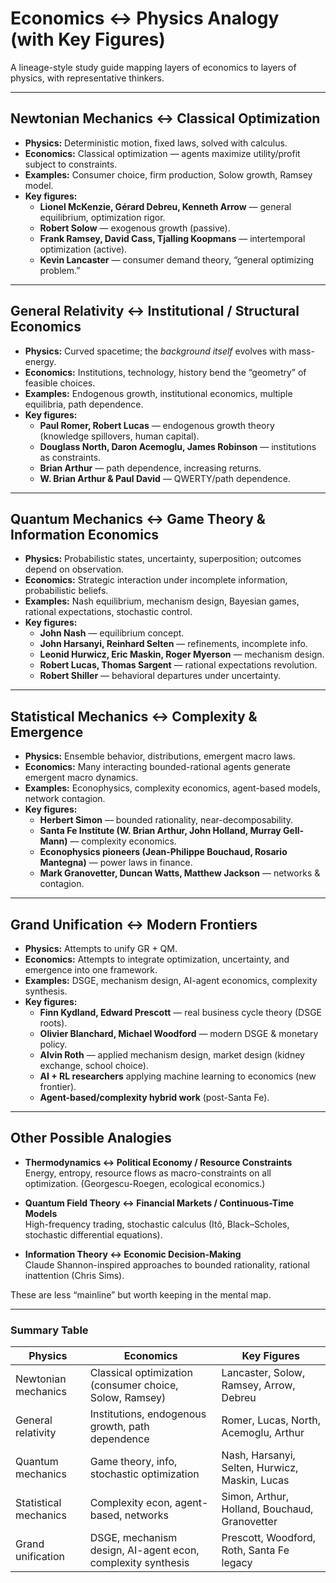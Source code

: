 # Economics ↔ Physics Analogy (with Key Figures)

A lineage-style study guide mapping layers of economics to layers of physics, with representative thinkers.

---

## **Newtonian Mechanics ↔ Classical Optimization**
- **Physics:** Deterministic motion, fixed laws, solved with calculus.
- **Economics:** Classical optimization — agents maximize utility/profit subject to constraints.
- **Examples:** Consumer choice, firm production, Solow growth, Ramsey model.
- **Key figures:**
  - **Lionel McKenzie, Gérard Debreu, Kenneth Arrow** — general equilibrium, optimization rigor.
  - **Robert Solow** — exogenous growth (passive).
  - **Frank Ramsey, David Cass, Tjalling Koopmans** — intertemporal optimization (active).
  - **Kevin Lancaster** — consumer demand theory, “general optimizing problem.”

---

## **General Relativity ↔ Institutional / Structural Economics**
- **Physics:** Curved spacetime; the *background itself* evolves with mass-energy.
- **Economics:** Institutions, technology, history bend the “geometry” of feasible choices.
- **Examples:** Endogenous growth, institutional economics, multiple equilibria, path dependence.
- **Key figures:**
  - **Paul Romer, Robert Lucas** — endogenous growth theory (knowledge spillovers, human capital).
  - **Douglass North, Daron Acemoglu, James Robinson** — institutions as constraints.
  - **Brian Arthur** — path dependence, increasing returns.
  - **W. Brian Arthur & Paul David** — QWERTY/path dependence.

---

## **Quantum Mechanics ↔ Game Theory & Information Economics**
- **Physics:** Probabilistic states, uncertainty, superposition; outcomes depend on observation.
- **Economics:** Strategic interaction under incomplete information, probabilistic beliefs.
- **Examples:** Nash equilibrium, mechanism design, Bayesian games, rational expectations, stochastic control.
- **Key figures:**
  - **John Nash** — equilibrium concept.
  - **John Harsanyi, Reinhard Selten** — refinements, incomplete info.
  - **Leonid Hurwicz, Eric Maskin, Roger Myerson** — mechanism design.
  - **Robert Lucas, Thomas Sargent** — rational expectations revolution.
  - **Robert Shiller** — behavioral departures under uncertainty.

---

## **Statistical Mechanics ↔ Complexity & Emergence**
- **Physics:** Ensemble behavior, distributions, emergent macro laws.
- **Economics:** Many interacting bounded-rational agents generate emergent macro dynamics.
- **Examples:** Econophysics, complexity economics, agent-based models, network contagion.
- **Key figures:**
  - **Herbert Simon** — bounded rationality, near-decomposability.
  - **Santa Fe Institute (W. Brian Arthur, John Holland, Murray Gell-Mann)** — complexity economics.
  - **Econophysics pioneers (Jean-Philippe Bouchaud, Rosario Mantegna)** — power laws in finance.
  - **Mark Granovetter, Duncan Watts, Matthew Jackson** — networks & contagion.

---

## **Grand Unification ↔ Modern Frontiers**
- **Physics:** Attempts to unify GR + QM.
- **Economics:** Attempts to integrate optimization, uncertainty, and emergence into one framework.
- **Examples:** DSGE, mechanism design, AI-agent economics, complexity synthesis.
- **Key figures:**
  - **Finn Kydland, Edward Prescott** — real business cycle theory (DSGE roots).
  - **Olivier Blanchard, Michael Woodford** — modern DSGE & monetary policy.
  - **Alvin Roth** — applied mechanism design, market design (kidney exchange, school choice).
  - **AI + RL researchers** applying machine learning to economics (new frontier).
  - **Agent-based/complexity hybrid work** (post-Santa Fe).

---

## **Other Possible Analogies**
- **Thermodynamics ↔ Political Economy / Resource Constraints**  
  Energy, entropy, resource flows as macro-constraints on all optimization. (Georgescu-Roegen, ecological economics.)
  
- **Quantum Field Theory ↔ Financial Markets / Continuous-Time Models**  
  High-frequency trading, stochastic calculus (Itô, Black–Scholes, stochastic differential equations).

- **Information Theory ↔ Economic Decision-Making**  
  Claude Shannon-inspired approaches to bounded rationality, rational inattention (Chris Sims).

These are less “mainline” but worth keeping in the mental map.

---

### **Summary Table**

| Physics                | Economics                                  | Key Figures |
|------------------------|---------------------------------------------|-------------|
| Newtonian mechanics    | Classical optimization (consumer choice, Solow, Ramsey) | Lancaster, Solow, Ramsey, Arrow, Debreu |
| General relativity     | Institutions, endogenous growth, path dependence | Romer, Lucas, North, Acemoglu, Arthur |
| Quantum mechanics      | Game theory, info, stochastic optimization | Nash, Harsanyi, Selten, Hurwicz, Maskin, Lucas |
| Statistical mechanics  | Complexity econ, agent-based, networks      | Simon, Arthur, Holland, Bouchaud, Granovetter |
| Grand unification      | DSGE, mechanism design, AI-agent econ, complexity synthesis | Prescott, Woodford, Roth, Santa Fe legacy |

